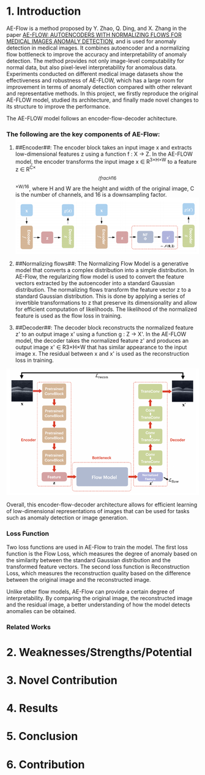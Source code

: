 # 1. Introduction 

AE-Flow is a method proposed by Y. Zhao, Q. Ding, and X. Zhang in the paper [AE-FLOW: AUTOENCODERS WITH NORMALIZING FLOWS FOR MEDICAL IMAGES ANOMALY DETECTION](https://openreview.net/forum?id=9OmCr1q54Z), and is used for anomaly detection in medical images. It combines autoencoder and a normalizing flow bottleneck to improve the accuracy and interpretability of anomaly detection. The method provides not only image-level computability for normal data, but also pixel-level interpretability for anomalous data. Experiments conducted on different medical image datasets show the effectiveness and robustness of AE-FLOW, which has a large room for improvement in terms of anomaly detection compared with other relevant and representative methods. In this project, we firstly reproduce the original AE-FLOW model, studied its architecture, and finally made novel changes to its structure to improve the performance.

The AE-FLOW model follows an encoder-flow-decoder achitecture.

### The following are the key components of AE-Flow:

1. ##Encoder##: The encoder block takes an input image x and extracts low-dimensional features z using a function f : X → Z. In the AE-FLOW model, the encoder transforms the input image x ∈ R<sup>3×H×W</sup> to a feature z ∈ R<sup>C×$$/frac{H}{16}$$×W/16</sup>, where H and W are the height and width of the original image, C is the number of channels, and 16 is a downsampling factor.
![e-f-d](encoder-decoder.png)

2. ##Normalizing flows##: The Normalizing Flow Model is a generative model that converts a complex distribution into a simple distribution. In AE-Flow, the regularizing flow model is used to convert the feature vectors extracted by the autoencoder into a standard Gaussian distribution. The normalizing flows transform the feature vector z to a standard Gaussian distribution. This is done by applying a series of invertible transformations to z that preserve its dimensionality and allow for efficient computation of likelihoods. The likelihood of the normalized feature is used as the flow loss in training.

3. ##Decoder##: The decoder block reconstructs the normalized feature z' to an output image x' using a function g : Z → X'. In the AE-FLOW model, the decoder takes the normalized feature z' and produces an output image x' ∈ R3×H×W that has similar appearance to the input image x. The residual between x and x' is used as the reconstruction loss in training.

![architecture](architecture.png)

Overall, this encoder-flow-decoder architecture allows for efficient learning of low-dimensional representations of images that can be used for tasks such as anomaly detection or image generation.


### Loss Function

Two loss functions are used in AE-Flow to train the model. The first loss function is the Flow Loss, which measures the degree of anomaly based on the similarity between the standard Gaussian distribution and the transformed feature vectors. The second loss function is Reconstruction Loss, which measures the reconstruction quality based on the difference between the original image and the reconstructed image.

Unlike other flow models, AE-Flow can provide a certain degree of interpretability. By comparing the original image, the reconstructed image and the residual image, a better understanding of how the model detects anomalies can be obtained.

### Related Works

# 2. Weaknesses/Strengths/Potential

# 3. Novel Contribution

# 4. Results

# 5. Conclusion

# 6. Contribution
